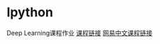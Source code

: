 # Ipython
Deep Learning课程作业
[课程链接](https://www.coursera.org/specializations/deep-learning#courses)
[网易中文课程链接](https://mooc.study.163.com/smartSpec/detail/1001319001.htm)
